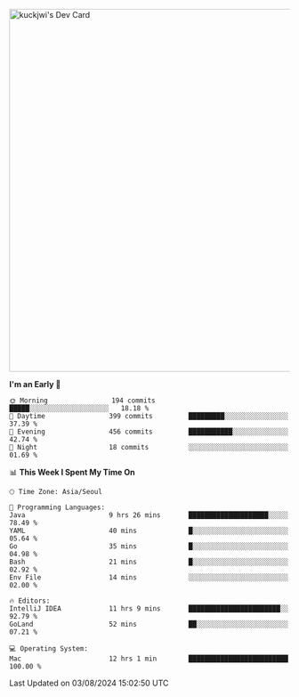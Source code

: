 <a href="https://app.daily.dev/kuckhwancho"><img src="https://api.daily.dev/devcards/v2/efef39c8028947428b3c0b486b9cd9b6.png?r=iz2&type=wide" width="652" alt="kuckjwi's Dev Card"/></a>

<!--START_SECTION:waka-->
**I'm an Early 🐤** 

```text
🌞 Morning                194 commits         █████░░░░░░░░░░░░░░░░░░░░   18.18 % 
🌆 Daytime                399 commits         █████████░░░░░░░░░░░░░░░░   37.39 % 
🌃 Evening                456 commits         ███████████░░░░░░░░░░░░░░   42.74 % 
🌙 Night                  18 commits          ░░░░░░░░░░░░░░░░░░░░░░░░░   01.69 % 
```


📊 **This Week I Spent My Time On** 

```text
🕑︎ Time Zone: Asia/Seoul

💬 Programming Languages: 
Java                     9 hrs 26 mins       ████████████████████░░░░░   78.49 % 
YAML                     40 mins             █░░░░░░░░░░░░░░░░░░░░░░░░   05.64 % 
Go                       35 mins             █░░░░░░░░░░░░░░░░░░░░░░░░   04.98 % 
Bash                     21 mins             █░░░░░░░░░░░░░░░░░░░░░░░░   02.92 % 
Env File                 14 mins             ░░░░░░░░░░░░░░░░░░░░░░░░░   02.00 % 

🔥 Editors: 
IntelliJ IDEA            11 hrs 9 mins       ███████████████████████░░   92.79 % 
GoLand                   52 mins             ██░░░░░░░░░░░░░░░░░░░░░░░   07.21 % 

💻 Operating System: 
Mac                      12 hrs 1 min        █████████████████████████   100.00 % 
```


 Last Updated on 03/08/2024 15:02:50 UTC
<!--END_SECTION:waka-->
